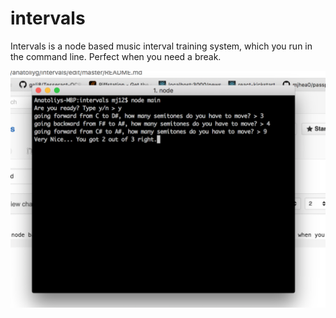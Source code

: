 # intervals

Intervals is a node based music interval training system, which you run in the command line. Perfect when you need a break. 


![alt tag](https://raw.githubusercontent.com/anatoliyg/intervals/master/Screen%20Shot%202016-05-26%20at%2012.05.09%20AM.png)
